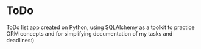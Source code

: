 # ToDo
ToDo list app created on Python, using SQLAlchemy as a toolkit to practice ORM concepts and for simplifying documentation of my tasks and deadlines:)
